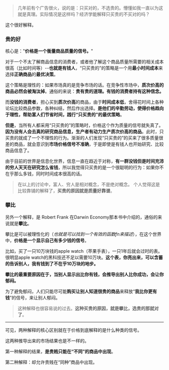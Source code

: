 
> 几年前有个广告很火，说的是：只买对的，不选贵的。懵懂如我一直以为这就是真理。实际情况是这样吗？经济学能解释只买贵的不买对的吗？


这个很好解释。

### 贵的好

核心是："**价格是一个衡量商品质量的信号。**"

对于一个不太了解商品信息的消费者，或者他了解这个商品质量所需要的相关成本很高（比如时间等）--**也就是有钱人**，“只买贵的”的策略是一个用**最小时间成本**来选择**正确商品**的**最优决策**。

这个策略是理性的：如果市场真的是竞争市场的话。在竞争性市场中，**质次价高的商品必然会被淘汰掉**。通俗的来说：**贵有贵的道理。有钱的消费者持有这种信念。**

而**没钱的消费者**，担心买到**质次价高**的商品，由于**时间成本低**，舍得花时间上各种论坛比较商品参数，各种纠结，然后作出选择。**是他们的辛勤劳动，使得价格趋向于理性，帮助富人们节省时间，践行“只买贵的”的最优策略**。

**但是**，当所有人都采用“只买贵的”的策略时，价格这个作为质量的信号就失真了。**因为没有人会去真的研究商品信息，生产者有动力生产质次价高的商品**。此时，只买贵的就成了一个不理性的行为。渐渐的人们发现“只买贵的”的买来了很多质量很差的商品，就会意识到**市场价格信号不准确**，于是即使是有钱人也开始研究、比较商品信息了。

由于目前的世界是信息化世界，信息一直在趋近于对称，**有一群没钱但是时间充沛的穷人天天在研究怎么省钱**，所以我觉得只买贵的是一个很聪明的行为：如果你不在乎那么多钱，同时时间成本很高的话。

> 在以上的讨论中，富人、穷人是相对概念，不是绝对概念。
> 个人觉得这是比较靠铺的解释了，**买贵的原因就是质量好靠谱**。

### 攀比

另外一个解释，是 Robert Frank 在Darwin Economy那本书中介绍的，通俗的来说就是**攀比**。

攀比是可以被理性化的（*也就是可以找到一个有效的函数fn来描述*），在这个世界中，**价格是一个显示自己有多少钱的信号**。

比如，买了一只10万块钱的apple watch（苹果手表），一只1年后就会过时的表。很明显apple watch的黑科技还不足以需要10万块。**这个表，你亮出来，可以含蓄的告诉别人，我有钱到了不在乎10万块的地步。**

**攀比的最重要原因在于，当别人显示出比你有钱，会推导出别人比你成功，会让你郁闷。**

为了避免郁闷，人们只能尽可能**购买让别人知道很贵的商品**来释放“**我比你更有钱**”的信号，来让别人郁闷。

> 这种解释也很容易说的过去。**这种买贵的原因，就是攀比，选贵的那就对了**。

----

可见，两种解释的核心区别就在于价格到底解释的是什么种类的信号。

这两种推导出来的市场结果也是不一样的。

第一种解释的结果，**是贵贱只能在“不同”的商品中出现**。

第二种解释：却允许贵贱在“同种”商品中出现。


